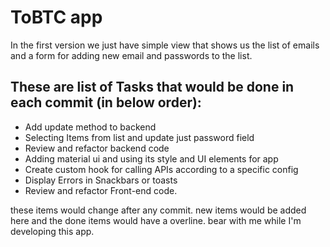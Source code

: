# ToBTC app

In the first version we just have simple view that shows us the list of emails and a form for adding new email and passwords to the list.



## These are list of Tasks that would be done in each commit (in below order):

- Add update method to backend
- Selecting Items from list and update just password field
- Review and refactor backend code
- Adding material ui and using its style and UI elements for app
- Create custom hook for calling APIs according to a specific config
- Display Errors in Snackbars or toasts
- Review and refactor Front-end code.

these items would change after any commit. new items would be added here and the done items would have a overline.
bear with me while I'm developing this app.

